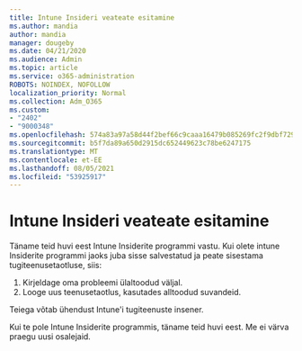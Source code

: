 ```yaml
---
title: Intune Insideri veateate esitamine
ms.author: mandia
author: mandia
manager: dougeby
ms.date: 04/21/2020
ms.audience: Admin
ms.topic: article
ms.service: o365-administration
ROBOTS: NOINDEX, NOFOLLOW
localization_priority: Normal
ms.collection: Adm_O365
ms.custom:
- "2402"
- "9000348"
ms.openlocfilehash: 574a83a97a58d44f2bef66c9caaa16479b085269fc2f9dbf729a23ca8d37bba6
ms.sourcegitcommit: b5f7da89a650d2915dc652449623c78be6247175
ms.translationtype: MT
ms.contentlocale: et-EE
ms.lasthandoff: 08/05/2021
ms.locfileid: "53925917"
---
```

# <a name="intune-insider-bug-filing"></a>Intune Insideri veateate esitamine

Täname teid huvi eest Intune Insiderite programmi vastu. Kui olete intune Insiderite programmi jaoks juba sisse salvestatud ja peate sisestama tugiteenusetaotluse, siis:

1. Kirjeldage oma probleemi ülaltoodud väljal.
2. Looge uus teenusetaotlus, kasutades alltoodud suvandeid.

Teiega võtab ühendust Intune'i tugiteenuste insener.

Kui te pole Intune Insiderite programmis, täname teid huvi eest. Me ei värva praegu uusi osalejaid.
